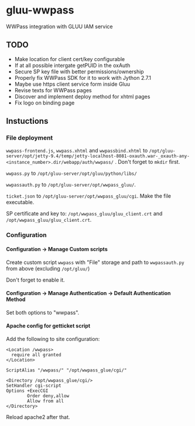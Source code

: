 # gluu-wwpass

WWPass integration with GLUU IAM service

## TODO
 - Make location for client cert/key configurable
 - If at all possible intergate getPUID in the oxAuth
 - Secure SP key file with better permissions/ownership
 - Properly fix WWPass SDK for it to work with Jython 2.7.1
 - Maybe use https client service form inside Gluu
 - Revise texts for WWPass pages
 - Discover and implement deploy method for xhtml pages
 - Fix logo on binding page

## Instuctions

### File deployment
`wwpass-frontend.js`, `wwpass.xhtml` and `wwpassbind.xhtml` to `/opt/gluu-server/opt/jetty-9.4/temp/jetty-localhost-8081-oxauth.war-_oxauth-any-<instance_number>.dir/webapp/auth/wwpass/` . Don't forget to `mkdir` first.

`wwpass.py` to `/opt/gluu-server/opt/gluu/python/libs/`

`wwpassauth.py` to `/opt/gluu-server/opt/wwpass_gluu/`.

`ticket.json` to `/opt/gluu-server/opt/wwpass_gluu/cgi`. Make the file executable.

SP certificate and key to: `/opt/wwpass_gluu/gluu_client.crt` and `/opt/wwpass_gluu/gluu_client.crt`.

### Configuration

#### Configuration -> Manage Custom scripts

Create custom script `wwpass` with "File" storage and path to `wwpassauth.py` from above (excluding `/opt/gluu/`)

Don't forget to enable it.

#### Configuration -> Manage Authentication -> Default Authentication Method

Set both options to "wwpass".

#### Apache config for getticket script

Add the following to site configuration:
```
<Location /wwpass>
  require all granted
</Location>

ScriptAlias "/wwpass/" "/opt/wwpass_glue/cgi/"

<Directory /opt/wwpass_glue/cgi/>
SetHandler cgi-script
Options +ExecCGI
        Order deny,allow
        Allow from all
</Directory>
```

Reload apache2 after that.
